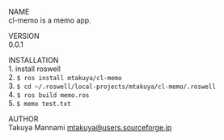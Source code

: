 NAME  
    cl-memo is a memo app.

VERSION  
    0.0.1
 
INSTALLATION  
    1. install roswell   
    2. `$ ros install mtakuya/cl-memo`  
    3. `$ cd ~/.roswell/local-projects/mtakuya/cl-memo/.roswell`  
    4. `$ ros build memo.ros`  
    5. `$ memo test.txt`
 
AUTHOR  
    Takuya Mannami <mtakuya@users.sourceforge.jp>
    

